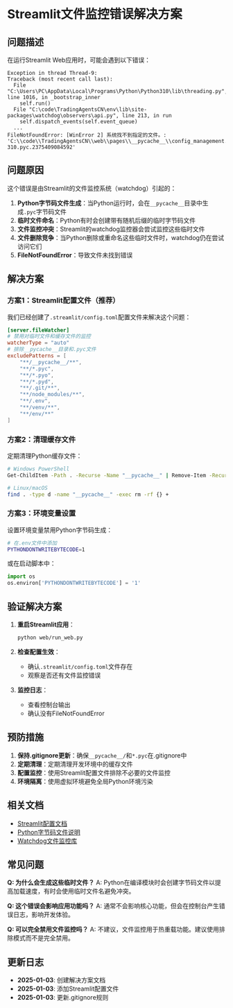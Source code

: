 # Streamlit文件监控错误解决方案

## 问题描述

在运行Streamlit Web应用时，可能会遇到以下错误：

```
Exception in thread Thread-9:
Traceback (most recent call last):
  File "C:\Users\PC\AppData\Local\Programs\Python\Python310\lib\threading.py", line 1016, in _bootstrap_inner
    self.run()
  File "C:\code\TradingAgentsCN\env\lib\site-packages\watchdog\observers\api.py", line 213, in run
    self.dispatch_events(self.event_queue)
  ...
FileNotFoundError: [WinError 2] 系统找不到指定的文件。: 'C:\\code\\TradingAgentsCN\\web\\pages\\__pycache__\\config_management.cpython-310.pyc.2375409084592'
```

## 问题原因

这个错误是由Streamlit的文件监控系统（watchdog）引起的：

1. **Python字节码文件生成**：当Python运行时，会在`__pycache__`目录中生成`.pyc`字节码文件
2. **临时文件命名**：Python有时会创建带有随机后缀的临时字节码文件
3. **文件监控冲突**：Streamlit的watchdog监控器会尝试监控这些临时文件
4. **文件删除竞争**：当Python删除或重命名这些临时文件时，watchdog仍在尝试访问它们
5. **FileNotFoundError**：导致文件未找到错误

## 解决方案

### 方案1：Streamlit配置文件（推荐）

我们已经创建了`.streamlit/config.toml`配置文件来解决这个问题：

```toml
[server.fileWatcher]
# 禁用对临时文件和缓存文件的监控
watcherType = "auto"
# 排除__pycache__目录和.pyc文件
excludePatterns = [
    "**/__pycache__/**",
    "**/*.pyc",
    "**/*.pyo",
    "**/*.pyd",
    "**/.git/**",
    "**/node_modules/**",
    "**/.env",
    "**/venv/**",
    "**/env/**"
]
```

### 方案2：清理缓存文件

定期清理Python缓存文件：

```bash
# Windows PowerShell
Get-ChildItem -Path . -Recurse -Name "__pycache__" | Remove-Item -Recurse -Force

# Linux/macOS
find . -type d -name "__pycache__" -exec rm -rf {} +
```

### 方案3：环境变量设置

设置环境变量禁用Python字节码生成：

```bash
# 在.env文件中添加
PYTHONDONTWRITEBYTECODE=1
```

或在启动脚本中：

```python
import os
os.environ['PYTHONDONTWRITEBYTECODE'] = '1'
```

## 验证解决方案

1. **重启Streamlit应用**：
   ```bash
   python web/run_web.py
   ```

2. **检查配置生效**：
   - 确认`.streamlit/config.toml`文件存在
   - 观察是否还有文件监控错误

3. **监控日志**：
   - 查看控制台输出
   - 确认没有FileNotFoundError

## 预防措施

1. **保持.gitignore更新**：确保`__pycache__/`和`*.pyc`在.gitignore中
2. **定期清理**：定期清理开发环境中的缓存文件
3. **配置监控**：使用Streamlit配置文件排除不必要的文件监控
4. **环境隔离**：使用虚拟环境避免全局Python环境污染

## 相关文档

- [Streamlit配置文档](https://docs.streamlit.io/library/advanced-features/configuration)
- [Python字节码文件说明](https://docs.python.org/3/tutorial/modules.html#compiled-python-files)
- [Watchdog文件监控库](https://python-watchdog.readthedocs.io/)

## 常见问题

**Q: 为什么会生成这些临时文件？**
A: Python在编译模块时会创建字节码文件以提高加载速度，有时会使用临时文件名避免冲突。

**Q: 这个错误会影响应用功能吗？**
A: 通常不会影响核心功能，但会在控制台产生错误日志，影响开发体验。

**Q: 可以完全禁用文件监控吗？**
A: 不建议，文件监控用于热重载功能。建议使用排除模式而不是完全禁用。

## 更新日志

- **2025-01-03**: 创建解决方案文档
- **2025-01-03**: 添加Streamlit配置文件
- **2025-01-03**: 更新.gitignore规则